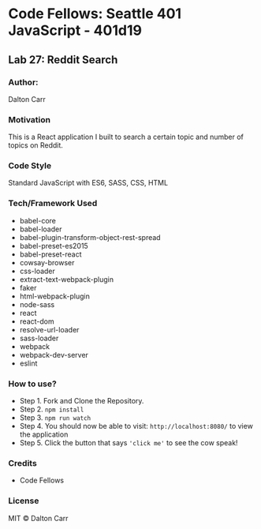 # Code Fellows: Seattle 401 JavaScript - 401d19

## Lab 27: Reddit Search



### Author: 
Dalton Carr

### Motivation

This is a React application I built to search a certain topic and number of topics on Reddit. 


### Code Style

Standard JavaScript with ES6, SASS, CSS, HTML

### Tech/Framework Used

* babel-core
* babel-loader
* babel-plugin-transform-object-rest-spread
* babel-preset-es2015
* babel-preset-react
* cowsay-browser
* css-loader
* extract-text-webpack-plugin
* faker
* html-webpack-plugin
* node-sass
* react
* react-dom
* resolve-url-loader
* sass-loader
* webpack
* webpack-dev-server
* eslint

### How to use?

* Step 1. Fork and Clone the Repository.
* Step 2. `npm install`
* Step 3. `npm run watch`
* Step 4. You should now be able to visit: `http://localhost:8080/` to view the application
* Step 5. Click the button that says `'click me'` to see the cow speak!

### Credits

* Code Fellows

### License

MIT © Dalton Carr